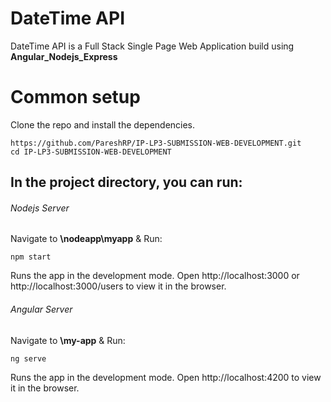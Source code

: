 # DateTime API 
DateTime API is a Full Stack Single Page Web Application build using __Angular_Nodejs_Express__

# Common setup
Clone the repo and install the dependencies.
```
https://github.com/PareshRP/IP-LP3-SUBMISSION-WEB-DEVELOPMENT.git
cd IP-LP3-SUBMISSION-WEB-DEVELOPMENT
```
## In the project directory, you can run:

###### Nodejs Server
Navigate to **\nodeapp\myapp** & Run:
```
npm start
```
Runs the app in the development mode.
Open http://localhost:3000 or http://localhost:3000/users to view it in the browser.

###### Angular Server
Navigate to **\my-app** & Run:
```
ng serve
```
Runs the app in the development mode.
Open http://localhost:4200 to view it in the browser.

